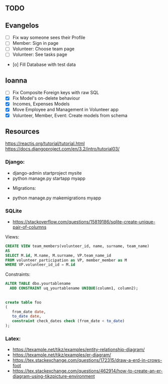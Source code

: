 ## TODO

## Evangelos
- [ ] Fix way someone sees their Profile
- [ ] Member: Sign in page
- [ ] Volunteer: Choose team page
- [ ] Volunteer: See tasks page
- [o] Fill Database with test data

## Ioanna
- [ ] Fix Composite Foreign keys with raw SQL
- [X] Fix Model's on-delete behaviour
- [X] Incomes, Expenses Models
- [X] Move Employee and Management in Volunteer app
- [X] Volunteer, Member, Event: Create models from schema

## Resources

https://reactjs.org/tutorial/tutorial.html
https://docs.djangoproject.com/en/3.2/intro/tutorial03/

### Django:

* django-admin startproject mysite
* python manage.py startapp myapp

- Migrations:

* python manage.py makemigrations myapp

### SQLite

* https://stackoverflow.com/questions/15819186/sqlite-create-unique-pair-of-columns

Views: 

```sql
CREATE VIEW team_members(volunteer_id, name, surname, team_name)
AS 
SELECT M.id, M.name, M.surname, VP.team_name_id
FROM volunteer_participation as VP, member_member as M
WHERE VP.volunteer_id_id = M.id
```

Constraints: 

```sql
ALTER TABLE dbo.yourtablename
  ADD CONSTRAINT uq_yourtablename UNIQUE(column1, column2);
  
  
create table foo
(
   from_date date,
   to_date date,
   constraint check_dates check (from_date < to_date)
);
```

### Latex:

* https://texample.net/tikz/examples/entity-relationship-diagram/
* https://texample.net/tikz/examples/er-diagram/
* https://tex.stackexchange.com/questions/172315/draw-a-erd-in-crows-foot
* https://tex.stackexchange.com/questions/462914/how-to-create-an-er-diagram-using-tikzpicture-environment
